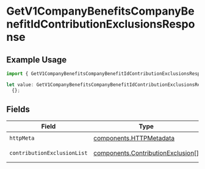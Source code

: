 # GetV1CompanyBenefitsCompanyBenefitIdContributionExclusionsResponse

## Example Usage

```typescript
import { GetV1CompanyBenefitsCompanyBenefitIdContributionExclusionsResponse } from "@gusto/embedded-api/models/operations/getv1companybenefitscompanybenefitidcontributionexclusions.js";

let value: GetV1CompanyBenefitsCompanyBenefitIdContributionExclusionsResponse =
  {};
```

## Fields

| Field                                                                                  | Type                                                                                   | Required                                                                               | Description                                                                            |
| -------------------------------------------------------------------------------------- | -------------------------------------------------------------------------------------- | -------------------------------------------------------------------------------------- | -------------------------------------------------------------------------------------- |
| `httpMeta`                                                                             | [components.HTTPMetadata](../../models/components/httpmetadata.md)                     | :heavy_check_mark:                                                                     | N/A                                                                                    |
| `contributionExclusionList`                                                            | [components.ContributionExclusion](../../models/components/contributionexclusion.md)[] | :heavy_minus_sign:                                                                     | Example response                                                                       |